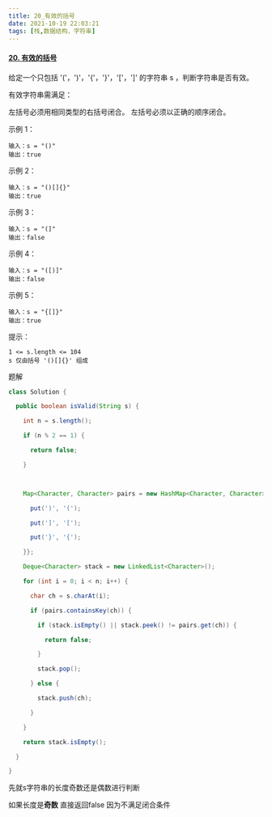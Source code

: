 ```yaml
---
title: 20_有效的括号
date: 2021-10-19 22:03:21
tags: [栈,数据结构，字符串]
---
```


#### [20. 有效的括号](https://leetcode-cn.com/problems/valid-parentheses/)

给定一个只包括 '('，')'，'{'，'}'，'['，']' 的字符串 s ，判断字符串是否有效。

有效字符串需满足：

左括号必须用相同类型的右括号闭合。
左括号必须以正确的顺序闭合。


示例 1：

```
输入：s = "()"
输出：true
```

示例 2：

```
输入：s = "()[]{}"
输出：true
```

示例 3：

```
输入：s = "(]"
输出：false
```

示例 4：

```
输入：s = "([)]"
输出：false
```

示例 5：

```
输入：s = "{[]}"
输出：true
```


提示：

```
1 <= s.length <= 104
s 仅由括号 '()[]{}' 组成
```

题解

```java
class Solution {

  public boolean isValid(String s) {

​    int n = s.length();

​    if (n % 2 == 1) {

​      return false;

​    }



​    Map<Character, Character> pairs = new HashMap<Character, Character>() {{

​      put(')', '(');

​      put(']', '[');

​      put('}', '{');

​    }};

​    Deque<Character> stack = new LinkedList<Character>();

​    for (int i = 0; i < n; i++) {

​      char ch = s.charAt(i);

​      if (pairs.containsKey(ch)) {

​        if (stack.isEmpty() || stack.peek() != pairs.get(ch)) {

​          return false;

​        }

​        stack.pop();

​      } else {

​        stack.push(ch);

​      }

​    }

​    return stack.isEmpty();

  }

}
```

先就s字符串的长度奇数还是偶数进行判断

如果长度是**奇数** 直接返回false 因为不满足闭合条件

